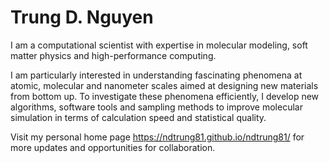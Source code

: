 # Trung D. Nguyen

I am a computational scientist with expertise in molecular modeling, soft matter physics and high-performance computing.

I am particularly interested in understanding fascinating phenomena at atomic, molecular and nanometer scales aimed at designing new materials from bottom up. To investigate these phenomena efficiently, I develop new algorithms, software tools and sampling methods to improve molecular simulation in terms of calculation speed and statistical quality.

Visit my personal home page https://ndtrung81.github.io/ndtrung81/ for more updates and opportunities for collaboration.
